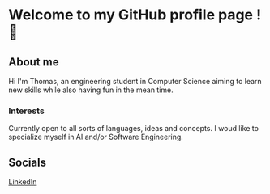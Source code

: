 # Welcome to my GitHub profile page ! 👋

## About me

Hi I'm Thomas, an engineering student in Computer Science aiming to learn new skills while also having fun in the mean time.

### Interests

Currently open to all sorts of languages, ideas and concepts. 
I woud like to specialize myself in AI and/or Software Engineering.

## Socials

[LinkedIn](https://www.linkedin.com/in/tsirvent/)


<!--
**DefrostedWaffle/DefrostedWaffle** is a ✨ _special_ ✨ repository because its `README.md` (this file) appears on your GitHub profile.

